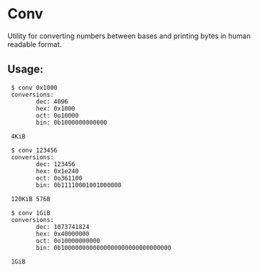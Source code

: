 # Conv
Utility for converting numbers between bases and printing bytes in human readable format.

## Usage:
```
 $ conv 0x1000
 conversions:
        dec: 4096
        hex: 0x1000
        oct: 0o10000
        bin: 0b1000000000000

 4KiB

 $ conv 123456
 conversions:
        dec: 123456
        hex: 0x1e240
        oct: 0o361100
        bin: 0b11110001001000000

 120KiB 576B

 $ conv 1GiB
 conversions:
        dec: 1073741824
        hex: 0x40000000
        oct: 0o10000000000
        bin: 0b1000000000000000000000000000000

 1GiB
```
